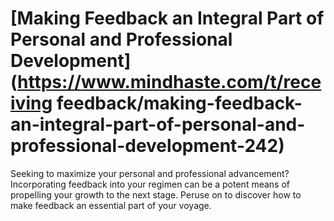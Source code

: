 
# [Making Feedback an Integral Part of Personal and Professional Development](https://www.mindhaste.com/t/receiving feedback/making-feedback-an-integral-part-of-personal-and-professional-development-242)

Seeking to maximize your personal and professional advancement? Incorporating feedback into your regimen can be a potent means of propelling your growth to the next stage. Peruse on to discover how to make feedback an essential part of your voyage.
    